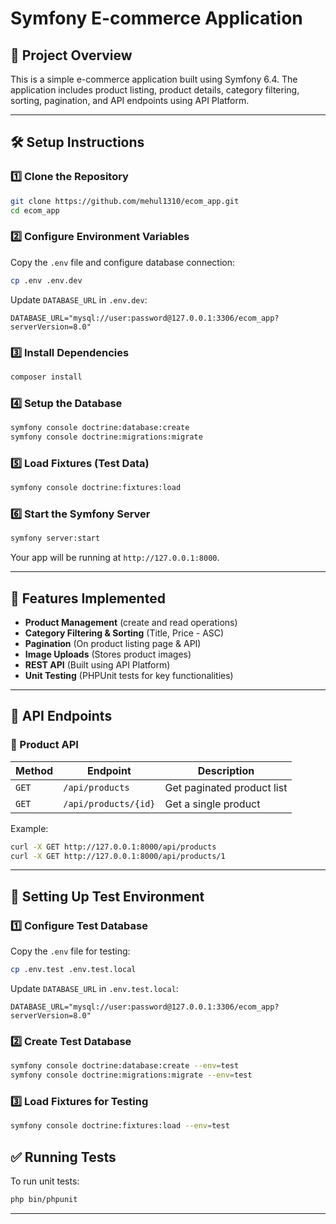 # Symfony E-commerce Application

## 📌 Project Overview
This is a simple e-commerce application built using Symfony 6.4. The application includes product listing, product details, category filtering, sorting, pagination, and API endpoints using API Platform.

---

## 🛠️ Setup Instructions

### 1️⃣ Clone the Repository
```sh
git clone https://github.com/mehul1310/ecom_app.git
cd ecom_app
```

### 2️⃣ Configure Environment Variables
Copy the `.env` file and configure database connection:
```sh
cp .env .env.dev
```
Update `DATABASE_URL` in `.env.dev`:
```
DATABASE_URL="mysql://user:password@127.0.0.1:3306/ecom_app?serverVersion=8.0"
```

### 3️⃣ Install Dependencies
```sh
composer install
```

### 4️⃣ Setup the Database
```sh
symfony console doctrine:database:create
symfony console doctrine:migrations:migrate
```

### 5️⃣ Load Fixtures (Test Data)
```sh
symfony console doctrine:fixtures:load
```

### 6️⃣ Start the Symfony Server
```sh
symfony server:start
```

Your app will be running at `http://127.0.0.1:8000`.

---

## 🌟 Features Implemented
- **Product Management** (create and read operations)
- **Category Filtering & Sorting** (Title, Price - ASC)
- **Pagination** (On product listing page & API)
- **Image Uploads** (Stores product images)
- **REST API** (Built using API Platform)
- **Unit Testing** (PHPUnit tests for key functionalities)

---

## 📄 API Endpoints

### 📍 Product API
| Method | Endpoint | Description |
|--------|----------|-------------|
| `GET` | `/api/products` | Get paginated product list |
| `GET` | `/api/products/{id}` | Get a single product |

Example:
```sh
curl -X GET http://127.0.0.1:8000/api/products
curl -X GET http://127.0.0.1:8000/api/products/1
```

---

## 🧪 Setting Up Test Environment

### 1️⃣ Configure Test Database
Copy the `.env` file for testing:
```sh
cp .env.test .env.test.local
```

Update `DATABASE_URL` in `.env.test.local`:
```
DATABASE_URL="mysql://user:password@127.0.0.1:3306/ecom_app?serverVersion=8.0"
```

### 2️⃣ Create Test Database
```sh
symfony console doctrine:database:create --env=test
symfony console doctrine:migrations:migrate --env=test
```

### 3️⃣ Load Fixtures for Testing
```sh
symfony console doctrine:fixtures:load --env=test
```

## ✅ Running Tests
To run unit tests:
```sh
php bin/phpunit
```

---

